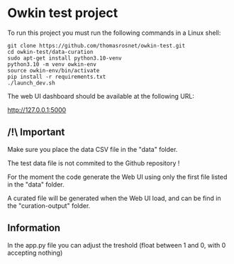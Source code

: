 # Owkin test project

To run this project you must run the following commands in a Linux shell:

```
git clone https://github.com/thomasrosnet/owkin-test.git
cd owkin-test/data-curation
sudo apt-get install python3.10-venv
python3.10 -m venv owkin-env
source owkin-env/bin/activate
pip install -r requirements.txt
./launch_dev.sh
```

The web UI dashboard should be available at the following URL:

http://127.0.0.1:5000

## /!\ Important

Make sure you place the data CSV file in the "data" folder.

The test data file is not commited to the Github repository !

For the moment the code generate the Web UI using only the first file listed in the "data" folder.

A curated file will be generated when the Web UI load, and can be find in the "curation-output" folder.

## Information

In the app.py file you can adjust the treshold (float between 1 and 0, with 0 accepting nothing)
